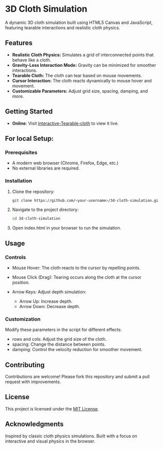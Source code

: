 # 3D Cloth Simulation

A dynamic 3D cloth simulation built using HTML5 Canvas and JavaScript, featuring tearable interactions and realistic cloth physics.

## Features

- **Realistic Cloth Physics:** Simulates a grid of interconnected points that behave like a cloth.
- **Gravity-Less Interaction Mode:** Gravity can be minimized for smoother interactions.
- **Tearable Cloth:** The cloth can tear based on mouse movements.
- **Cursor Interaction:** The cloth reacts dynamically to mouse hover and movement.
- **Customizable Parameters:** Adjust grid size, spacing, damping, and more.

## Getting Started
- **Online**: Visit [Interactive-Tearable-cloth](https://gaurav00321.github.io/InteractiveTearableClothSimulation/) to view it live.

## For local Setup:
### Prerequisites

- A modern web browser (Chrome, Firefox, Edge, etc.)
- No external libraries are required.

### Installation

1. Clone the repository:
   ```bash
   git clone https://github.com/<your-username>/3d-cloth-simulation.git

2. Navigate to the project directory:
   ```bash
   cd 3d-cloth-simulation

3. Open index.html in your browser to run the simulation.

## Usage

### Controls
- Mouse Hover: The cloth reacts to the cursor by repelling points.
- Mouse Click (Drag): Tearing occurs along the cloth at the cursor position.
- Arrow Keys: Adjust depth simulation:

  - Arrow Up: Increase depth.
  - Arrow Down: Decrease depth.

### Customization
Modify these parameters in the script for different effects:

- rows and cols: Adjust the grid size of the cloth.
- spacing: Change the distance between points.
- damping: Control the velocity reduction for smoother movement.

## Contributing

Contributions are welcome! Please fork this repository and submit a pull request with improvements.

## License

This project is licensed under the [MIT License](LICENSE).

## Acknowledgments
Inspired by classic cloth physics simulations. Built with a focus on interactive and visual physics in the browser.
